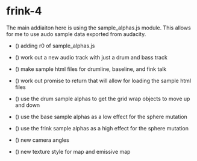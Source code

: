 # frink-4

The main addiaiton here is using the sample_alphas.js module. This allows for me to use audo sample data exported from audacity.

* () adding r0 of sample_alphas.js
* () work out a new audio track with just a drum and bass track
* () make sample html files for drumline, baseline, and fink talk
* () work out promise to return that will allow for loading the sample html files

* () use the drum sample alphas to get the grid wrap objects to move up and down
* () use the base sample alphas as a low effect for the sphere mutation
* () use the frink sample alphas as a high effect for the sphere mutation

* () new camera angles
* () new texture style for map and emissive map